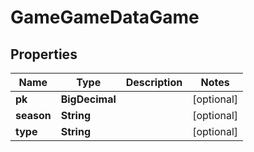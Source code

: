 

# GameGameDataGame


## Properties

| Name | Type | Description | Notes |
|------------ | ------------- | ------------- | -------------|
|**pk** | **BigDecimal** |  |  [optional] |
|**season** | **String** |  |  [optional] |
|**type** | **String** |  |  [optional] |




